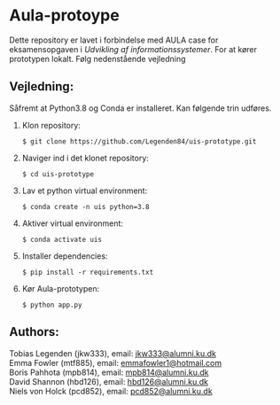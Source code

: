# Aula-protoype

Dette repository er lavet i forbindelse med AULA case for eksamensopgaven
i *Udvikling af informationssystemer*. For at kører prototypen lokalt.
Følg nedenstående vejledning

## Vejledning:
Såfremt at Python3.8 og Conda er installeret. Kan følgende trin udføres.

1) Klon repository:
    ```
    $ git clone https://github.com/Legenden84/uis-prototype.git
    ```
2) Naviger ind i det klonet repository:
    ```
    $ cd uis-prototype
    ```
3) Lav et python virtual environment:
    ```
    $ conda create -n uis python=3.8
    ```
4) Aktiver virtual environment:
    ```
    $ conda activate uis
    ```
5) Installer dependencies:
    ```
    $ pip install -r requirements.txt
    ```
6) Kør Aula-prototypen:
    ```
    $ python app.py
    ```
## Authors:
Tobias Legenden (jkw333), email: jkw333@alumni.ku.dk \
Emma Fowler (mtf885), email: emmafowler1@hotmail.com \
Boris Pahhota (mpb814), email: mpb814@alumni.ku.dk \
David Shannon (hbd126), email: hbd126@alumni.ku.dk \
Niels von Holck (pcd852), email: pcd852@alumni.ku.dk
